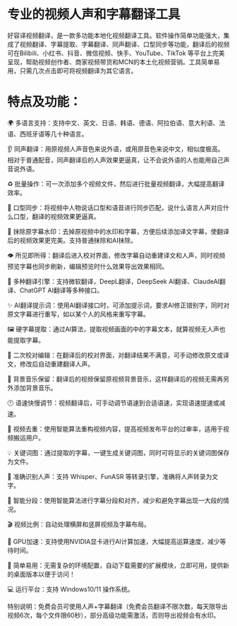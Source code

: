 
# 专业的视频人声和字幕翻译工具

好容译视频翻译，是一款多功能本地化视频翻译工具。软件操作简单功能强大，集成了视频翻译、字幕提取、字幕翻译、同声翻译、口型同步等功能，翻译后的视频可在Bilibili、小红书、抖音、微信视频、快手、YouTube、TikTok 等平台上完美呈现，帮助视频创作者、商家视频带货和MCN的本土化视频营销。工具简单易用，只需几次点击即可将视频翻译为其它语言。

# 特点及功能：

🌍 多语言支持：支持中文、英文、日语、韩语、德语、阿拉伯语、意大利语、法语、西班牙语等几十种语言。

👂 同声翻译：用原视频人声音色来说外语，或用原音色来说中文，相似度极高。相对于普通配音，同声翻译后的人声效果更逼真，让不会说外语的人也能用自己声音说外语。

♻️ 批量操作：可一次添加多个视频文件，然后进行批量视频翻译，大幅提高翻译效率。

👄 口型同步：将视频中人物说话口型和语音进行同步匹配，说什么语言人声对应什么口型，翻译的视频效果更逼真。

🧹 抹除原字幕水印：去掉原视频中的水印和字幕，方便后续添加译文字幕，使翻译后的视频效果更完美。支持普通抹除和AI抹除。

👁️ 所见即所得：翻译后进入校对界面，修改字幕自动重建译文和人声，同时视频预览字幕也同步刷新，编辑预览时什么效果导出效果相同。

📖 多种翻译引擎：支持微软翻译，DeepL翻译，DeepSeek AI翻译、ClaudeAI翻译、ChatGPT AI翻译等多种接口。

✨ AI翻译提示词：使用AI翻译接口时，可添加提示词，要求AI修正错别字，同时对原文字幕进行重写，如以某个人的风格来重写字幕。

🖼️ 硬字幕提取：通过AI算法，提取视频画面的中的字幕文本，就算视频无人声也能提取字幕。

📝 二次校对编辑：在翻译后的校对界面，对翻译结果不满意，可手动修改原文或译文，修改后自动重建翻译人声。

🎵 背景音乐保留：翻译后的视频保留原视频背景音乐，这样翻译后的视频无需再另外添加背景音乐。

🕛 语速快慢调节：视频翻译后，可手动调节语速到合适语速，实现语速提速或减速。

🔁 视频去重：使用智能算法重构视频内容，提高视频发布平台的过审率，适用于视频搬运用户。

💡 关键词图：通过提取的字幕，一键生成关键词图，同时可将显示的关键词图保存为文件。

📜 准确识别人声：支持 Whisper、FunASR 等转录引擎，准确将人声转录为文字。

🧠 智能分段：使用智能算法进行字幕分段和对齐，减少和避免字幕出现一大段的情况。

🎬 视频比例：自动处理横屏和竖屏视频及字幕布局。

🚀 GPU加速：支持使用NVIDIA显卡进行AI计算加速，大幅提高运算速度，减少等待时间。

🧩 简单易用：无需复杂的环境配置，自动下载需要的扩展模块，立即可用，提供新的桌面版本以便于访问！

💻 运行平台：支持 Windows10/11 操作系统。

特别说明：免费会员可使用人声+字幕翻译（免费会员翻译不限次数，每天限导出视频6次，每个文件限60秒），部分高级功能需激活，否则导出视频会有水印。


